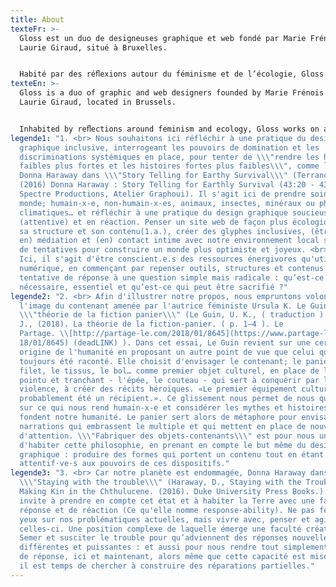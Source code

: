 ```yaml
---
title: About
texteFr: >-
  Gloss est un duo de designeuses graphique et web fondé par Marie Frénois et
  Laurie Giraud, situé à Bruxelles. 


  Habité par des réﬂexions autour du féminisme et de l’écologie, Gloss travaille à un empathic graphic design<span class="color">(1)</span> et fabrique des objets-contenants<span class="color">(2)</span> prenant la forme de médias imprimés comme numériques  ;  identités visuelles, éditions, afﬁches, sites web… Gloss fait groupe en rassemblant différentes habilités, compétences et outils aﬁn de répondre au mieux aux attentes de chaque projet. En parallèle au travail de commande, chacune développe et nourrit une activité singulière: chercheuse, artiste, collectionneuse, cueilleuse comme autant de façons de vivre ensemble au monde, d’entrer en réaction<span class="color">(3)</span> et d’appréhender notre époque. <em>Pour cela l’écoute, la considération et l’inclusivité seront toujours reines dans une tentative de connexion complice avec notre environnement proche.</em>
texteEn: >-
  Gloss is a duo of graphic and web designers founded by Marie Frénois and
  Laurie Giraud, located in Brussels.


  Inhabited by reﬂections around feminism and ecology, Gloss works on an empathetic graphic design<span class="color">(1)</span> and manufactures objects-containers<span class="color">(2)</span> taking the form of both print and digital media; visual identities, publications, posters, websites… Gloss forms a group by bringing together different abilities, skills and tools in order to best meet the expectations of each project. In parallel with commissioning work, each develops and nurtures a singular activity: researcher, artist, collector, picker as so many ways of living together in the world, of reacting<span class="color">(3)</ span> and apprehend our times. <em>For this, listening, consideration and inclusiveness will always be queens in an attempt to connect with our close environment.</em>
legende1: "1. <br> Nous souhaitons ici réfléchir à une pratique du design
  graphique inclusive, interrogeant les pouvoirs de domination et les
  discriminations systémiques en place, pour tenter de \\\"rendre les histoires
  faibles plus fortes et les histoires fortes plus faibles\\\", comme le déclare
  Donna Haraway dans \\\"Story Telling for Earthy Survival\\\" (Terranova, F.
  (2016) Donna Haraway : Story Telling for Earthly Survival (43:20 - 43:23 mm).
  Spectre Productions, Atelier Graphoui). Il s'agit ici de prendre soin du
  monde; humain-x-e, non-humain-x-es, animaux, insectes, minéraux ou phénomènes
  climatiques… et réfléchir à une pratique du design graphique soucieuse
  (attentive) et en réaction. Penser un site web de façon plus écologique dans
  sa structure et son contenu(1.a.), créer des glyphes inclusives, (être/entrer
  en) médiation et (en) contact intime avec notre environnement local sont tant
  de tentatives pour construire un monde plus optimiste et joyeux. <br> 1.a.
  Ici, il s'agit d'être conscient.e.s des ressources énergivores qu'utilise le
  numérique, en commençant par repenser outils, structures et contenus comme une
  tentative de réponse à une question simple mais radicale : qu’est-ce qui est
  nécessaire, essentiel et qu’est-ce qui peut être sacrifié ?"
legende2: "2. <br> Afin d'illustrer notre propos, nous empruntons volontiers
  l'image du contenant amenée par l'autrice féministe Ursula K. Le Guin dans la
  \\\"théorie de la fiction panier\\\" (Le Guin, U. K., ( traduction ) Bonheur,
  J., (2018). La théorie de la fiction-panier. ( p. 1—4 ). Le
  Partage. \\[http://partage-le.com/2018/01/8645](https://www.partage-le.com/20\
  18/01/8645) (deadLINK) ). Dans cet essai, Le Guin revient sur une certaine
  origine de l'humanité en proposant un autre point de vue que celui qui nous a
  toujours été raconté. Elle choisit d'envisager le contenant; le panier, le
  filet, le tissus, le bol… comme premier objet culturel, en place de l'objet
  pointu et tranchant - l'épée, le couteau - qui sert à conquérir par la
  violence, à créer des récits héroïques. «Le premier équipement culturel a
  probablement été un récipient.». Ce glissement nous permet de nous questionner
  sur ce qui nous rend humain-x-e et considérer les mythes et histoires qui
  fondent notre humanité. Le panier sert alors de métaphore pour envisager des
  narrations qui embrassent le multiple et qui mettent en place de nouveaux mode
  d'attention. \\\"Fabriquer des objets-contenants\\\" est pour nous une manière
  d'habiter cette philosophie, en prenant en compte le but même du design
  graphique : produire des formes qui portent un contenu tout en étant
  attentif·ve·s aux pouvoirs de ces dispositifs."
legende3: "3. <br> Car notre planète est endommagée, Donna Haraway dans
  \\\"Staying with the trouble\\\" (Haraway, D., Staying with the Trouble:
  Making Kin in the Chthulucene. (2016). Duke University Press Books.) nous
  invite à prendre en compte cet état et à habiter la Terre avec une faculté de
  réponse et de réaction (Ce qu'elle nomme response-ability). Ne pas fermer les
  yeux sur nos problématiques actuelles, mais vivre avec, penser et agir sur
  celles-ci. Une position complexe de laquelle émerge une faculté créatrice.
  Semer et susciter le trouble pour qu’adviennent des réponses nouvelles,
  différentes et puissantes : et aussi pour nous rendre tout simplement capables
  de réponse, ici et maintenant, alors même que cette capacité est mise à mal:
  il est temps de chercher à construire des réparations partielles."
---
```

